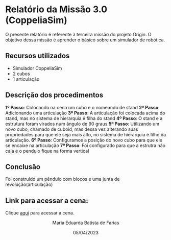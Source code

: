 # Relatório da Missão 3.0 (CoppeliaSim)
O presente relatório é referente à terceira missão do projeto Origin. O objetivo dessa missão é aprender o básico sobre um simulador de robótica.

## Recursos utilizados
- Simulador CoppeliaSim
- 2 cubos
- 1 articulação

## Descrição dos procedimentos
**1º Passo**: Colocando na cena um cubo e o nomeando de stand
**2º Passo**: Adicionando uma articulação
**3º Passo**: A articulação foi colocada acima do stand, mas no sistema de hierarquia é filha do stand
**4º Passo**: O stand e a estrutura foram virados num ângulo de 90 graus
**5º Passo**: Utilizando um novo cubo, chamado de cuboid, mas dessa vez alterando suas propriedades para que ele seja mais alto, no sistema de hierarquia é filho da articulação.
**6º Passo**: Configuramos a posição do novo cubo para que ele se encaixe na articulação
**7º Passo**: Foi configurado para que a estrutra não caia e o pendulo fique na forma vertical

## Conclusão 
Foi construído um pêndulo com blocos e uma junta de revolução(articulação)

## Link para acessar a cena:

Clique <a href="https://drive.google.com/drive/folders/1yEkQZQtz6sNa7UfTJikMKuHTssyZRsxS?usp=sharing" target="_blank">aqui</a> para acessar a cena.


<p align="center"> Maria Eduarda Batista de Farias</p>
<p align="center"> 05/04/2023</p>
